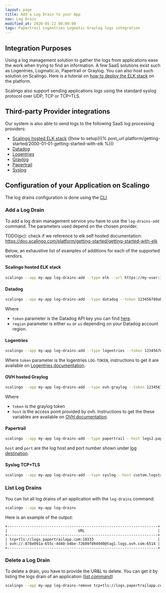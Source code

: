 ```yaml
---
layout: page
title: Add a Log Drain to your App
nav: Log Drain
modified_at: 2020-05-22 00:00:00
tags: Papertrail Logentries Logmatic Graylog logs integration
---
```


## Integration Purposes

Using a log management solution to gather the logs from applications ease the
work when trying to find an information.
A few SaaS solutions exist such as Logentries, Logmatic.io, Papertrail or
Graylog. You can also host such solution on Scalingo. Here is a tutorial on
[how to deploy the ELK
stack](https://scalingo.com/articles/2018/02/23/running-the-elk-stack-on-scalingo.html)
on the platform.

Scalingo also support sending applications logs using the standard
syslog protocol over UDP, TCP or TCP+TLS.

## Third-party Provider integrations

Our system is also able to send logs to the following SaaS log processing providers:

* [Scalingo hosted ELK stack](#scalingo-hosted-elk-stack) ([how to setup]({% post_url platform/getting-started/2000-01-01-getting-started-with-elk %}))
* [Datadog](#datadog)
* [Logentries](#logentries)
* [Graylog](#ovh-hosted-graylog)
* [Papertrail](#papertrail)
* [Syslog](#syslog-tcptls)

## Configuration of your Application on Scalingo

The log drains configuration is done using the [
CLI](https://doc.scalingo.com/cli).

### Add a Log Drain

To add a log drain management service you have to use the `log-drains-add`
command. The parameters used depend on the chosen provider.

TODO(pc): check if we reference to elk self hosted documentation:
https://doc.scalingo.com/platform/getting-started/getting-started-with-elk

Below, an exhaustive list of examples of additions for each of the supported
vendors.

#### Scalingo hosted ELK stack

```bash
scalingo --app my-app log-drains-add --type elk --url https://my-user:123456789abcdef@logstash-app-name.osc-fr1.scalingo.io
```

#### Datadog
```bash
scalingo --app my-app log-drains-add --type datadog --token 123456789abcdef --drain-region eu
```
Where
* `token` parameter is the Datadog API key you can find
[here](https://app.datadoghq.com/account/settings#api).
* `region` parameter
is either `eu` or `us` depending on your Datadog account region.


#### Logentries

```bash
scalingo --app my-app log-drains-add --type logentries --token 123456789abcdef
```
Where `token` parameter is the logentries `LOG-TOKEN`, instructions to get
it are available on [Logentries
documentation](https://docs.logentries.com/docs/http-post).

#### OVH hosted Graylog
```bash
scalingo --app my-app log-drains-add --type ovh-graylog --token 123456789abcdef --host tag3.logs.ovh.com
```
Where
- `token` is the graylog token
- `host` is the access point provided
by ovh. Instructions to get the these variables are available on [OVH
documentation](https://docs.ovh.com/fr/logs-data-platform/quick-start/).

#### Papertrail
```bash
scalingo --app my-app log-drains-add --type papertrail --host logs2.papertrailapp.com --port 12345
```
`host` and `port` are the log host and port number shown under [log
destination](https://papertrailapp.com/account/destinations).

#### Syslog TCP+TLS
```bash
scalingo --app my-app log-drains-add --type syslog --host custom.logstash.com --port 12345
```



### List Log Drains

You can list all log drains of an application with the `log-drains` command:
```bash
scalingo --app my-app log-drains
```

Here is an example of the output:
```
+--------------------------------------------------------------------+
|                                URL                                 |
+--------------------------------------------------------------------+
| tcp+tls://logs.papertrailapp.com:10333                             |
| ovh://:878e091a-655c-4d40-b4be-72609f8949d0@tag1.logs.ovh.com:6514 |
+--------------------------------------------------------------------+
```

### Delete a Log Drain

To delete a drain, you have to provide the UR&L to delete.
You can get it by listing the logs drain of an application ([list
command](#list-log-drains))
```bash
scalingo --app my-app log-drains-remove tcp+tls://logs.papertrailapp.com:10333
```
